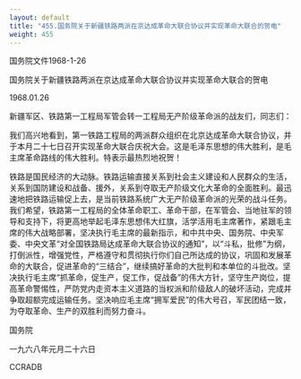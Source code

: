 ```yaml
---
layout: default
title: "455.国务院关于新疆铁路两派在京达成革命大联合协议并实现革命大联合的贺电"
weight: 455
---
```


国务院文件1968-1-26

国务院关于新疆铁路两派在京达成革命大联合协议并实现革命大联合的贺电

1968.01.26

新疆军区、铁路第一工程局军管会转一工程局无产阶级革命派的战友们，同志们：

我们高兴地看到，第一铁路工程局的两派群众组织在北京达成革命大联合协议，并于本月二十七日召开实现革命大联合庆祝大会。这是毛泽东思想的伟大胜利，是毛主席革命路线的伟大胜利。特表示最热烈地祝贺！

铁路是国民经济的大动脉。铁路运输直接关系到社会主义建设和人民群众的生活，关系到国防建设和战备、援外，关系到夺取无产阶级文化大革命的全面胜利。最迅速地把铁路运输促上去，是当前铁路系统广大无产阶级革命派的光荣的战斗任务。我们希望，铁路第一工程局的全体革命职工、革命干部，在军管会、当地驻军的领导和支持下，将更高地举起毛泽东思想伟大红旗，活学活用毛主席著作，紧跟毛主席的伟大战略部署，坚决执行毛主席的最新指示，和中共中央、国务院、中央军委、中央文革“对全国铁路局达成革命大联合协议的通知”，以“斗私，批修”为纲，打倒派性，增强党性，严格遵守和贯彻执行你们自己所达成的协议，巩固和发展革命的大联合，促进革命的“三结合”，继续搞好革命的大批判和本单位的斗批改。坚决执行毛主席“抓革命，促生产，促工作，促战备”的伟大方针，坚守生产岗位，提高革命警惕性，严防党内走资本主义道路的当权派和阶级敌人的破坏活动，完成并争取超额完成运输任务。坚决响应毛主席“拥军爱民”的伟大号召，军民团结一致，为夺取革命、生产的双胜利而努力奋斗。

国务院

一九六八年元月二十六日

CCRADB

